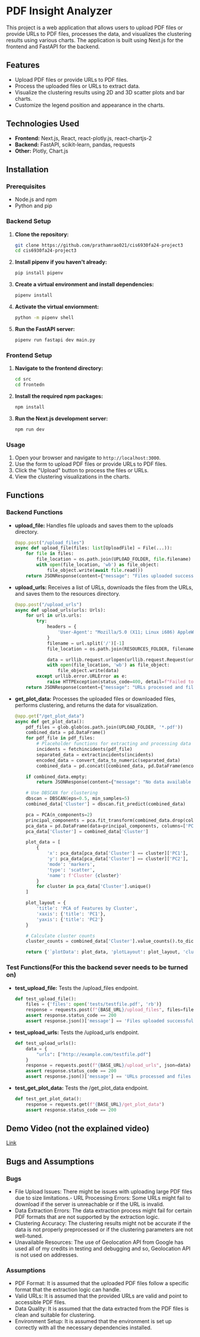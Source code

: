 # PDF Insight Analyzer
This project is a web application that allows users to upload PDF files or provide URLs to PDF files, processes the data, and visualizes the clustering results using various charts. The application is built using Next.js for the frontend and FastAPI for the backend.


## Features

- Upload PDF files or provide URLs to PDF files.
- Process the uploaded files or URLs to extract data.
- Visualize the clustering results using 2D and 3D scatter plots and bar charts.
- Customize the legend position and appearance in the charts.

## Technologies Used

- **Frontend:** Next.js, React, react-plotly.js, react-chartjs-2
- **Backend:** FastAPI, scikit-learn, pandas, requests
- **Other:** Plotly, Chart.js

## Installation

### Prerequisites

- Node.js and npm
- Python and pip

### Backend Setup

1. **Clone the repository:**
   ```sh
   git clone https://github.com/prathamrao021/cis6930fa24-project3
   cd cis6930fa24-project3

2. **Install pipenv if you haven't already:**
    ```sh
    pip install pipenv

3. **Create a virtual environment and install dependencies:**
    ```sh
    pipenv install

4. **Activate the virtual enviornment:**
    ```sh
    python -m pipenv shell

5. **Run the FastAPI server:**
    ```sh
    pipenv run fastapi dev main.py

### Frontend Setup

1. **Navigate to the frontend directory:**
    ```sh
    cd src
    cd frontedn

2. **Install the required npm packages:**
    ```sh
    npm install

3. **Run the Next.js development server:**
    ```sh
    npm run dev

### Usage
1. Open your browser and navigate to `http://localhost:3000`.
2. Use the form to upload PDF files or provide URLs to PDF files.
3. Click the "Upload" button to process the files or URLs.
4. View the clustering visualizations in the charts.

## Functions
### Backend Functions
- **upload_file:** Handles file uploads and saves them to the uploads directory.
    ```python
    @app.post("/upload_files")
    async def upload_file(files: list[UploadFile] = File(...)):
        for file in files:
            file_location = os.path.join(UPLOAD_FOLDER, file.filename)
            with open(file_location, 'wb') as file_object:
                file_object.write(await file.read())
        return JSONResponse(content={"message": "Files uploaded successfully"})

- **upload_urls:** Receives a list of URLs, downloads the files from the URLs, and saves them to the resources directory.
    ```python
    @app.post("/upload_urls")
    async def upload_urls(urls: Urls):
        for url in urls.urls:
            try:
                headers = {
                    'User-Agent': "Mozilla/5.0 (X11; Linux i686) AppleWebKit/537.17 (KHTML, like Gecko) Chrome/24.0.1312.27 Safari/537.17"
                }
                filename = url.split('/')[-1]
                file_location = os.path.join(RESOURCES_FOLDER, filename)

                data = urllib.request.urlopen(urllib.request.Request(url, headers=headers)).read()
                with open(file_location, 'wb') as file_object:
                    file_object.write(data)
            except urllib.error.URLError as e:
                raise HTTPException(status_code=400, detail=f"Failed to download file from URL: {url}. Error: {str(e)}")
        return JSONResponse(content={"message": "URLs processed and files downloaded successfully"})

- **get_plot_data:** Processes the uploaded files or downloaded files, performs clustering, and returns the data for visualization.
    ```python
    @app.get("/get_plot_data")
    async def get_plot_data():
        pdf_files = glob.glob(os.path.join(UPLOAD_FOLDER, '*.pdf'))
        combined_data = pd.DataFrame()
        for pdf_file in pdf_files:
            # Placeholder functions for extracting and processing data
            incidents = fetchincidents(pdf_file)
            separated_data = extractincidents(incidents)
            encoded_data = convert_data_to_numeric(separated_data)
            combined_data = pd.concat([combined_data, pd.DataFrame(encoded_data)], ignore_index=True)

        if combined_data.empty:
            return JSONResponse(content={"message": "No data available for plotting"}, status_code=204)

        # Use DBSCAN for clustering
        dbscan = DBSCAN(eps=0.5, min_samples=5)
        combined_data['Cluster'] = dbscan.fit_predict(combined_data)

        pca = PCA(n_components=2)
        principal_components = pca.fit_transform(combined_data.drop(columns=['Cluster']))
        pca_data = pd.DataFrame(data=principal_components, columns=['PC1', 'PC2'])
        pca_data['Cluster'] = combined_data['Cluster']

        plot_data = [
            {
                'x': pca_data[pca_data['Cluster'] == cluster]['PC1'],
                'y': pca_data[pca_data['Cluster'] == cluster]['PC2'],
                'mode': 'markers',
                'type': 'scatter',
                'name': f'Cluster {cluster}'
            }
            for cluster in pca_data['Cluster'].unique()
        ]

        plot_layout = {
            'title': 'PCA of Features by Cluster',
            'xaxis': {'title': 'PC1'},
            'yaxis': {'title': 'PC2'}
        }

        # Calculate cluster counts
        cluster_counts = combined_data['Cluster'].value_counts().to_dict()

        return {'`plotData': plot_data, 'plotLayout': plot_layout, 'clusterCounts': cluster_counts}

### Test Functions(For this the backend sever needs to be turned on)


- **test_upload_file:** Tests the /upload_files endpoint.
    ```python
    def test_upload_file():
        files = {'files': open('tests/testfile.pdf', 'rb')}
        response = requests.post(f"{BASE_URL}/upload_files", files=files)
        assert response.status_code == 200
        assert response.json()['message'] == 'Files uploaded successfully'

- **test_upload_urls:** Tests the /upload_urls endpoint.
    ```python
    def test_upload_urls():
        data = {
            "urls": ["http://example.com/testfile.pdf"]
        }
        response = requests.post(f"{BASE_URL}/upload_urls", json=data)
        assert response.status_code == 200
        assert response.json()['message'] == 'URLs processed and files downloaded successfully'

- **test_get_plot_data:** Tests the /get_plot_data endpoint.
    ```python
    def test_get_plot_data():
        response = requests.get(f"{BASE_URL}/get_plot_data")
        assert response.status_code == 200

## Demo Video (not the explained video)
[Link](https://github.com/user-attachments/assets/b15a1009-fd20-441e-a753-6650044a4596)

## Bugs and Assumptions
### Bugs
- File Upload Issues: There might be issues with uploading large PDF files due to size limitations.- URL Processing Errors: Some URLs might fail to download if the server is unreachable or if the URL is invalid.
- Data Extraction Errors: The data extraction process might fail for certain PDF formats that are not supported by the extraction logic.
- Clustering Accuracy: The clustering results might not be accurate if the data is not properly preprocessed or if the clustering parameters are not well-tuned.
- Unavailable Resources: The use of Geolocation API from Google has used all of my credits in testing and debugging and so, Geolocation API is not used on addresses.

### Assumptions
- PDF Format: It is assumed that the uploaded PDF files follow a specific format that the extraction logic can handle.
- Valid URLs: It is assumed that the provided URLs are valid and point to accessible PDF files.
- Data Quality: It is assumed that the data extracted from the PDF files is clean and suitable for clustering.
- Environment Setup: It is assumed that the environment is set up correctly with all the necessary dependencies installed.
